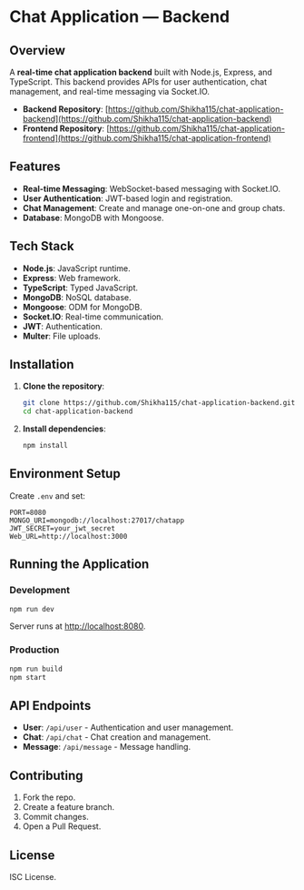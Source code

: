 # Chat Application — Backend

## Overview

A **real-time chat application backend** built with Node.js, Express, and TypeScript. This backend provides APIs for user authentication, chat management, and real-time messaging via Socket.IO.

- **Backend Repository**: [https://github.com/Shikha115/chat-application-backend](https://github.com/Shikha115/chat-application-backend)
- **Frontend Repository**: [https://github.com/Shikha115/chat-application-frontend](https://github.com/Shikha115/chat-application-frontend)

## Features

- **Real-time Messaging**: WebSocket-based messaging with Socket.IO.
- **User Authentication**: JWT-based login and registration.
- **Chat Management**: Create and manage one-on-one and group chats.
- **Database**: MongoDB with Mongoose.

## Tech Stack

- **Node.js**: JavaScript runtime.
- **Express**: Web framework.
- **TypeScript**: Typed JavaScript.
- **MongoDB**: NoSQL database.
- **Mongoose**: ODM for MongoDB.
- **Socket.IO**: Real-time communication.
- **JWT**: Authentication.
- **Multer**: File uploads.

## Installation

1. **Clone the repository**:

   ```bash
   git clone https://github.com/Shikha115/chat-application-backend.git
   cd chat-application-backend
   ```

2. **Install dependencies**:
   ```bash
   npm install
   ```

## Environment Setup

Create `.env` and set:

```env
PORT=8080
MONGO_URI=mongodb://localhost:27017/chatapp
JWT_SECRET=your_jwt_secret
Web_URL=http://localhost:3000
```

## Running the Application

### Development

```bash
npm run dev
```

Server runs at [http://localhost:8080](http://localhost:8080).

### Production

```bash
npm run build
npm start
```

## API Endpoints

- **User**: `/api/user` - Authentication and user management.
- **Chat**: `/api/chat` - Chat creation and management.
- **Message**: `/api/message` - Message handling.

## Contributing

1. Fork the repo.
2. Create a feature branch.
3. Commit changes.
4. Open a Pull Request.

## License

ISC License.
